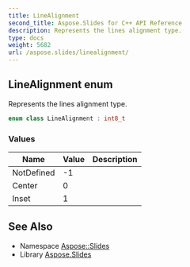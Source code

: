 ```yaml
---
title: LineAlignment
second_title: Aspose.Slides for C++ API Reference
description: Represents the lines alignment type.
type: docs
weight: 5682
url: /aspose.slides/linealignment/
---
```

## LineAlignment enum


Represents the lines alignment type.

```cpp
enum class LineAlignment : int8_t
```

### Values

| Name | Value | Description |
| --- | --- | --- |
| NotDefined | -1 |  |
| Center | 0 |  |
| Inset | 1 |  |

## See Also

* Namespace [Aspose::Slides](../)
* Library [Aspose.Slides](../../)